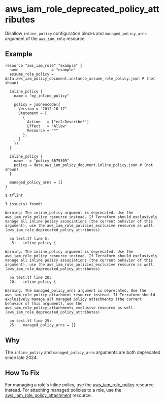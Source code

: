 # aws_iam_role_deprecated_policy_attributes

Disallow `inline_policy` configuration blocks and `managed_policy_arns` argument of the `aws_iam_role` resource.

## Example

```hcl
resource "aws_iam_role" "example" {
  name               = "example"
  assume_role_policy = data.aws_iam_policy_document.instance_assume_role_policy.json # (not shown)

  inline_policy {
    name = "my_inline_policy"

    policy = jsonencode({
      Version = "2012-10-17"
      Statement = [
        {
          Action   = ["ec2:Describe*"]
          Effect   = "Allow"
          Resource = "*"
        },
      ]
    })
  }

  inline_policy {
    name   = "policy-8675309"
    policy = data.aws_iam_policy_document.inline_policy.json # (not shown)
  }

  managed_policy_arns = []
}
```

```
$ tflint

3 issue(s) found:

Warning: The inline_policy argument is deprecated. Use the aws_iam_role_policy resource instead. If Terraform should exclusively manage all inline policy associations (the current behavior of this argument), use the aws_iam_role_policies_exclusive resource as well. (aws_iam_role_deprecated_policy_attributes)

  on test.tf line 5:
   5:   inline_policy {

Warning: The inline_policy argument is deprecated. Use the aws_iam_role_policy resource instead. If Terraform should exclusively manage all inline policy associations (the current behavior of this argument), use the aws_iam_role_policies_exclusive resource as well. (aws_iam_role_deprecated_policy_attributes)

  on test.tf line 20:
  20:   inline_policy {

Warning: The managed_policy_arns argument is deprecated. Use the aws_iam_role_policy_attachment resource instead. If Terraform should exclusively manage all managed policy attachments (the current behavior of this argument), use the aws_iam_role_policy_attachments_exclusive resource as well. (aws_iam_role_deprecated_policy_attributes)

  on test.tf line 25:
  25:   managed_policy_arns = []
```

## Why

The `inline_policy` and `managed_policy_arns` arguments are both deprecated since late 2024.

## How To Fix

For managing a role's inline policy, use the [aws_iam_role_policy](https://registry.terraform.io/providers/hashicorp/aws/latest/docs/resources/iam_role_policy) resource instead.
For attaching managed policies to a role, use the [aws_iam_role_policy_attachment](https://registry.terraform.io/providers/hashicorp/aws/latest/docs/resources/iam_role_policy_attachment) resource.
